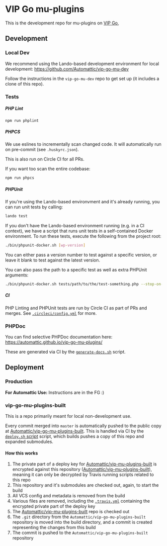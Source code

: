 # VIP Go mu-plugins

This is the development repo for mu-plugins on [VIP Go](http://vip.wordpress.com/documentation/vip-go/),

## Development

### Local Dev

We recommend using the Lando-based development environment for local development: https://github.com/Automattic/vip-go-mu-dev

Follow the instructions in the `vip-go-mu-dev` repo to get set up (it includes a clone of this repo).

### Tests

##### PHP Lint

```bash
npm run phplint
```

##### PHPCS

We use eslines to incrementally scan changed code. It will automatically run on pre-commit (see `.huskyrc.json`).

This is also run on Circle CI for all PRs.

If you want too scan the entire codebase:

```bash
npm run phpcs
```

##### PHPUnit

If you're using the Lando-based environvment and it's already running, you can run unit tests by calling:

```bash
lando test
```

If you don't have the Lando-based environment running (e.g. in a CI context), we have a script that runs unit tests in a self-contained Docker environment.  To run these tests, execute the following from the project root:

```bash
./bin/phpunit-docker.sh [wp-version]
```

You can either pass a version number to test against a specific version, or leave it blank to test against the latest version.

You can also pass the path to a specific test as well as extra PHPUnit arguments:

```bash
./bin/phpunit-docker.sh tests/path/to/the/test-something.php --stop-on-failure [...args]
```

##### CI

PHP Linting and PHPUnit tests are run by Circle CI as part of PRs and merges. See [`.circleci/config.yml`](https://github.com/Automattic/vip-go-mu-plugins/blob/master/.circleci/config.yml) for more.

### PHPDoc

You can find selective PHPDoc documentation here: https://automattic.github.io/vip-go-mu-plugins/

These are generated via CI by the [`generate-docs.sh`]() script.

## Deployment

### Production

**For Automattic Use:** Instructions are in the FG :)

### vip-go-mu-plugins-built

This is a repo primarily meant for local non-development use.

Every commit merged into `master` is automatically pushed to the public copy at [Automattic/vip-go-mu-plugins-built](https://github.com/Automattic/vip-go-mu-plugins-built/). This is handled via CI by the [`deploy.sh` script](https://github.com/Automattic/vip-go-mu-plugins/blob/master/ci/deploy.sh) script, which builds pushes a copy of this repo and expanded submodules.

#### How this works

1. The private part of a deploy key for [Automattic/vip-mu-plugins-built](https://github.com/Automattic/vip-go-mu-plugins-built/) is encrypted against this repository ([Automattic/vip-mu-plugins-built](https://github.com/Automattic/vip-go-mu-plugins/)), meaning it can only be decrypted by Travis running scripts related to this repo
2. This repository and it's submodules are checked out, again, to start the build
3. All VCS config and metadata is removed from the build
4. Various files are removed, including the [`.travis.yml`](https://github.com/Automattic/vip-go-mu-plugins/blob/master/.travis.yml) containing the encrypted private part of the deploy key
5. The [Automattic/vip-mu-plugins-built](https://github.com/Automattic/vip-go-mu-plugins-built/) repo is checked out
6. The `.git` directory from the `Automattic/vip-go-mu-plugins-built` repository is moved into the build directory, and a commit is created representing the changes from this build
7. The commit is pushed to the `Automattic/vip-go-mu-plugins-built` repository
